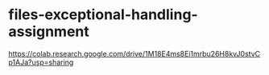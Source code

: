 # files-exceptional-handling-assignment
https://colab.research.google.com/drive/1M18E4ms8Ei1mrbu26H8kvJ0stvCp1AJa?usp=sharing
